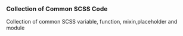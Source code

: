 ### Collection of Common SCSS Code
Collection of common SCSS variable, function, mixin,placeholder and module
